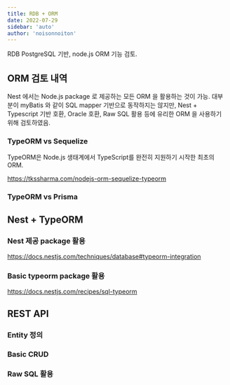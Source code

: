 ```yaml
---
title: RDB + ORM
date: 2022-07-29
sidebar: 'auto'
author: 'noisonnoiton'
---
```


RDB PostgreSQL 기반, node.js ORM 기능 검토.

## ORM 검토 내역

Nest 에서는 Node.js package 로 제공하는 모든 ORM 을 활용하는 것이 가능.
대부분이 myBatis 와 같이 SQL mapper 기반으로 동작하지는 않지만, Nest + Typescript 기반 호환, Oracle 호환, Raw SQL 활용 등에 유리한 ORM 을 사용하기 위해 검토하였음.

### TypeORM vs Sequelize

TypeORM은 Node.js 생태계에서 TypeScript를 완전히 지원하기 시작한 최초의 ORM.

<https://tkssharma.com/nodejs-orm-sequelize-typeorm>

### TypeORM vs Prisma

## Nest + TypeORM

### Nest 제공 package 활용

<https://docs.nestjs.com/techniques/database#typeorm-integration>

### Basic typeorm package 활용

<https://docs.nestjs.com/recipes/sql-typeorm>


## REST API

### Entity 정의

### Basic CRUD

### Raw SQL 활용
